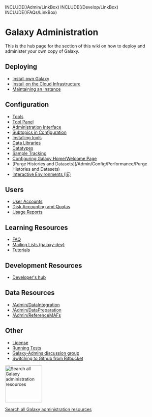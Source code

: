 INCLUDE(/Admin/LinkBox)
INCLUDE(/Develop/LinkBox)
INCLUDE(/FAQs/LinkBox)

# Galaxy Administration
This is the hub page for the section of this wiki on how to deploy and administer your own copy of Galaxy.

## Deploying

* [Install own Galaxy](GetGalaxy)
* [Install on the Cloud Infrastructure](/CloudMan)
* [Maintaining an Instance](/Admin/Maintenance)

## Configuration

* [Tools](Tools)
* [Tool Panel](/Admin/ToolPanel)
* [Administration Interface](/Admin/Interface)
* [Subtopics in Configuration](Config)
* [Installing tools](/Admin/Tools/AddToolFromToolShedTutorial)
* [Data Libraries](DataLibraries)
* [Datatypes](Datatypes)
* [Sample Tracking](SampleTracking)
* [Configuring Galaxy Home/Welcome Page](/Admin/GalaxyWelcomePage)
* [Purge Histories and Datasets](/Admin/Config/Performance/Purge Histories and Datasets)
* [Interactive Environments (IE)](/Admin/GIEs)

## Users

* [User Accounts](UserAccounts)
* [Disk Accounting and Quotas](DiskQuotas)
* [Usage Reports](UsageReports)

## Learning Resources

* [FAQ](FAQ)
* [Mailing Lists (galaxy-dev)](/MailingLists)
* [Tutorials](Training)

## Development Resources

* [Developer's hub](/Develop)

## Data Resources

* [/Admin/DataIntegration](/Admin/DataIntegration)
* [/Admin/DataPreparation](/Admin/DataPreparation)
* [/Admin/ReferenceMAFs](/Admin/ReferenceMAFs)


## Other
* [License](/Admin/License)
* [Running Tests](/Admin/RunningTests)
* [Galaxy-Admins discussion group](/Community/GalaxyAdmins)
* [Switching to Github from Bitbucket](/Admin/SwitchingToGithubFromBitbucket)

<div class='center'>
<a href='http://galaxyproject.org/search/getgalaxy'><img src='/Images/Logos/GetGalaxySearch.png' alt='Search all Galaxy administration resources' width="120" /></a>

[Search all Galaxy administration resources](http://galaxyproject.org/search/getgalaxy)
</div>
